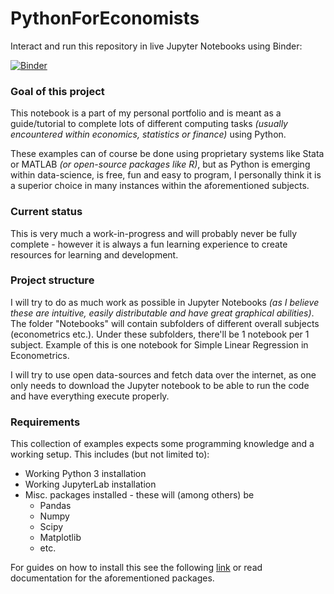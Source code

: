 # PythonForEconomists

Interact and run this repository in live Jupyter Notebooks using Binder: 

[![Binder](https://mybinder.org/badge_logo.svg)](https://mybinder.org/v2/gh/ismand95/PythonForEconomists/master)

### Goal of this project

This notebook is a part of my personal portfolio and is meant as a guide/tutorial to complete lots of different computing tasks _(usually encountered within economics, statistics or finance)_ using Python.

These examples can of course be done using proprietary systems like Stata or MATLAB _(or open-source packages like R)_, but as Python is emerging within data-science, is free, fun and easy to program, I personally think it is a superior choice in many instances within the aforementioned subjects.


### Current status

This is very much a work-in-progress and will probably never be fully complete - however it is always a fun learning experience to create resources for learning and development.


### Project structure

I will try to do as much work as possible in Jupyter Notebooks _(as I believe these are intuitive, easily distributable and have great graphical abilities)_. The folder "Notebooks" will contain subfolders of different overall subjects (econometrics etc.). Under these subfolders, there'll be 1 notebook per 1 subject. Example of this is one notebook for Simple Linear Regression in Econometrics. 

I will try to use open data-sources and fetch data over the internet, as one only needs to download the Jupyter notebook to be able to run the code and have everything execute properly.


### Requirements

This collection of examples expects some programming knowledge and a working setup. This includes (but not limited to):

* Working Python 3 installation
* Working JupyterLab installation
* Misc. packages installed - these will (among others) be
    * Pandas
    * Numpy
    * Scipy
    * Matplotlib
    * etc.

For guides on how to install this see the following [link](https://jupyterlab.readthedocs.io/en/stable/getting_started/installation.html) or read documentation for the aforementioned packages.
